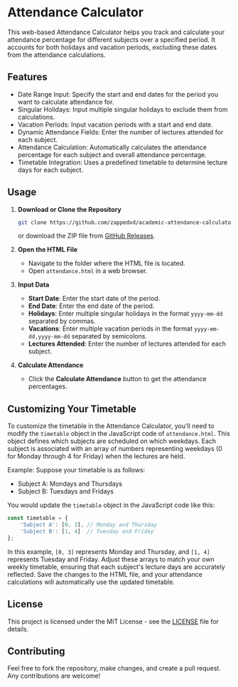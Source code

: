 

# Attendance Calculator

This web-based Attendance Calculator helps you track and calculate your attendance percentage for different subjects over a specified period.
It accounts for both holidays and vacation periods, excluding these dates from the attendance calculations.

## Features

- Date Range Input: Specify the start and end dates for the period you want to calculate attendance for.
- Singular Holidays: Input multiple singular holidays to exclude them from calculations.
- Vacation Periods: Input vacation periods with a start and end date.
- Dynamic Attendance Fields: Enter the number of lectures attended for each subject.
- Attendance Calculation: Automatically calculates the attendance percentage for each subject and overall attendance percentage.
- Timetable Integration: Uses a predefined timetable to determine lecture days for each subject.

## Usage

1. **Download or Clone the Repository**
   ```bash
   git clone https://github.com/zappedxd/academic-attendance-calculator.git
   ```
   or download the ZIP file from [GitHub Releases](https://github.com/zappedxd/academic-attendance-calculator/releases).

2. **Open the HTML File**
   - Navigate to the folder where the HTML file is located.
   - Open `attendance.html` in a web browser.

3. **Input Data**
   - **Start Date**: Enter the start date of the period.
   - **End Date**: Enter the end date of the period.
   - **Holidays**: Enter multiple singular holidays in the format `yyyy-mm-dd` separated by commas.
   - **Vacations**: Enter multiple vacation periods in the format `yyyy-mm-dd,yyyy-mm-dd` separated by semicolons.
   - **Lectures Attended**: Enter the number of lectures attended for each subject.

4. **Calculate Attendance**
   - Click the **Calculate Attendance** button to get the attendance percentages.

## Customizing Your Timetable

To customize the timetable in the Attendance Calculator, you'll need to modify the `timetable` object in the JavaScript code of `attendance.html`. This object defines which subjects are scheduled on which weekdays. Each subject is associated with an array of numbers representing weekdays (0 for Monday through 4 for Friday) when the lectures are held.

Example: Suppose your timetable is as follows:
- Subject A: Mondays and Thursdays
- Subject B: Tuesdays and Fridays

You would update the `timetable` object in the JavaScript code like this:

```javascript
const timetable = {
    'Subject A': [0, 3], // Monday and Thursday
    'Subject B': [1, 4]  // Tuesday and Friday
};
```

In this example, `[0, 3]` represents Monday and Thursday, and `[1, 4]` represents Tuesday and Friday. Adjust these arrays to match your own weekly timetable, ensuring that each subject's lecture days are accurately reflected. Save the changes to the HTML file, and your attendance calculations will automatically use the updated timetable.

## License

This project is licensed under the MIT License - see the [LICENSE](LICENSE) file for details.

## Contributing

Feel free to fork the repository, make changes, and create a pull request. Any contributions are welcome!


